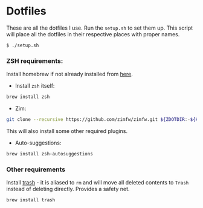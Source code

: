# Dotfiles

These are all the dotfiles I use. Run the `setup.sh` to set them up.
This script will place all the dotfiles in their respective places with proper names.

```sh
$ ./setup.sh
```

### ZSH requirements:

Install homebrew if not already installed from [here](https://brew.sh/).

* Install `zsh` itself:

```sh
brew install zsh
```

* Zim:

```sh
git clone --recursive https://github.com/zimfw/zimfw.git ${ZDOTDIR:-${HOME}}/.zim
```
This will also install some other required plugins.


* Auto-suggestions:

```sh
brew install zsh-autosuggestions
```

### Other requirements

Install [trash](http://hasseg.org/trash/) - it is aliased to `rm` and will move all deleted contents to `Trash` instead of deleting directly. Provides a safety net.

```sh
brew install trash
```
